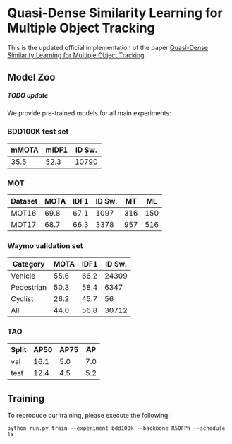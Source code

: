# Quasi-Dense Similarity Learning for Multiple Object Tracking


This is the updated official implementation of the paper [Quasi-Dense Similarity Learning for Multiple Object Tracking](https://arxiv.org/abs/2006.06664).

## Model Zoo

##### TODO update
We provide pre-trained models for all main experiments:

### BDD100K test set

| mMOTA | mIDF1  | ID Sw. |
|-------|--------|--------|
| 35.5  | 52.3   |  10790 |

### MOT

| Dataset | MOTA | IDF1  | ID Sw. | MT | ML |
|-------|--------|--------| ----| ---| ---|
| MOT16 | 69.8 | 67.1 | 1097 | 316 | 150 |
| MOT17 | 68.7 | 66.3 | 3378 | 957 | 516 |

### Waymo validation set

| Category   | MOTA | IDF1 | ID Sw. |
|------------|------|------|--------|
| Vehicle    | 55.6 | 66.2 | 24309  | 
| Pedestrian | 50.3 | 58.4 | 6347   |
| Cyclist    | 26.2 | 45.7 | 56     | 
| All        | 44.0 | 56.8 | 30712  | 

### TAO

| Split   | AP50 | AP75 | AP | 
|---------|------|------|----|
| val     | 16.1 | 5.0  | 7.0|
| test    | 12.4 | 4.5  | 5.2|

## Training

To reproduce our training, please execute the following:

```
python run.py train --experiment bdd100k --backbone R50FPN --schedule 1x
```
